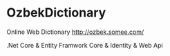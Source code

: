 # OzbekDictionary
Online Web Dictionary
http://ozbek.somee.com/

.Net Core & Entity Framwork Core & Identity & Web Api
